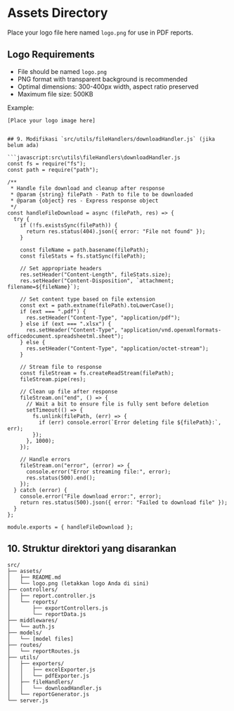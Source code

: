 # Assets Directory

Place your logo file here named `logo.png` for use in PDF reports.

## Logo Requirements

- File should be named `logo.png`
- PNG format with transparent background is recommended
- Optimal dimensions: 300-400px width, aspect ratio preserved
- Maximum file size: 500KB

Example:

```
[Place your logo image here]
```

````

## 9. Modifikasi `src/utils/fileHandlers/downloadHandler.js` (jika belum ada)

```javascript:src\utils\fileHandlers\downloadHandler.js
const fs = require("fs");
const path = require("path");

/**
 * Handle file download and cleanup after response
 * @param {string} filePath - Path to file to be downloaded
 * @param {object} res - Express response object
 */
const handleFileDownload = async (filePath, res) => {
  try {
    if (!fs.existsSync(filePath)) {
      return res.status(404).json({ error: "File not found" });
    }

    const fileName = path.basename(filePath);
    const fileStats = fs.statSync(filePath);

    // Set appropriate headers
    res.setHeader("Content-Length", fileStats.size);
    res.setHeader("Content-Disposition", `attachment; filename=${fileName}`);

    // Set content type based on file extension
    const ext = path.extname(filePath).toLowerCase();
    if (ext === ".pdf") {
      res.setHeader("Content-Type", "application/pdf");
    } else if (ext === ".xlsx") {
      res.setHeader("Content-Type", "application/vnd.openxmlformats-officedocument.spreadsheetml.sheet");
    } else {
      res.setHeader("Content-Type", "application/octet-stream");
    }

    // Stream file to response
    const fileStream = fs.createReadStream(filePath);
    fileStream.pipe(res);

    // Clean up file after response
    fileStream.on("end", () => {
      // Wait a bit to ensure file is fully sent before deletion
      setTimeout(() => {
        fs.unlink(filePath, (err) => {
          if (err) console.error(`Error deleting file ${filePath}:`, err);
        });
      }, 1000);
    });

    // Handle errors
    fileStream.on("error", (error) => {
      console.error("Error streaming file:", error);
      res.status(500).end();
    });
  } catch (error) {
    console.error("File download error:", error);
    return res.status(500).json({ error: "Failed to download file" });
  }
};

module.exports = { handleFileDownload };
````

## 10. Struktur direktori yang disarankan

```
src/
├── assets/
│   ├── README.md
│   └── logo.png (letakkan logo Anda di sini)
├── controllers/
│   ├── report.controller.js
│   └── reports/
│       ├── exportControllers.js
│       └── reportData.js
├── middlewares/
│   └── auth.js
├── models/
│   └── [model files]
├── routes/
│   └── reportRoutes.js
├── utils/
│   ├── exporters/
│   │   ├── excelExporter.js
│   │   └── pdfExporter.js
│   ├── fileHandlers/
│   │   └── downloadHandler.js
│   └── reportGenerator.js
└── server.js
```
